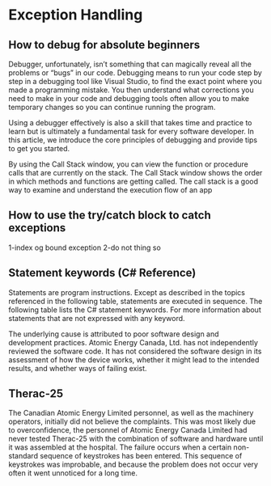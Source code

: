 # Exception Handling

## How to debug for absolute beginners

 Debugger, unfortunately, isn’t something that can magically reveal all the problems or “bugs” in our code. Debugging means to run your code step by step in a debugging tool like Visual Studio, to find the exact point where you made a programming mistake. You then understand what corrections you need to make in your code and debugging tools often allow you to make temporary changes so you can continue running the program.

 Using a debugger effectively is also a skill that takes time and practice to learn but is ultimately a fundamental task for every software developer. In this article, we introduce the core principles of debugging and provide tips to get you started.

 By using the Call Stack window, you can view the function or procedure calls that are currently on the stack. The Call Stack window shows the order in which methods and functions are getting called. The call stack is a good way to examine and understand the execution flow of an app
 
 ## How to use the try/catch block to catch exceptions

1-index og bound exception
2-do not thing so
## Statement keywords (C# Reference)

Statements are program instructions. Except as described in the topics referenced in the following table, statements are executed in sequence. The following table lists the C# statement keywords. For more information about statements that are not expressed with any keyword.

The underlying cause is attributed to poor software design and development practices. Atomic Energy Canada, Ltd. has not independently reviewed the software code. It has not considered the software design in its assessment of how the device works, whether it might lead to the intended results, and whether ways of failing exist.

## Therac-25
The Canadian Atomic Energy Limited personnel, as well as the machinery operators, initially did not believe the complaints. This was most likely due to overconfidence, the personnel of Atomic Energy Canada Limited had never tested Therac-25 with the combination of software and hardware until it was assembled at the hospital. The failure occurs when a certain non-standard sequence of keystrokes has been entered. This sequence of keystrokes was improbable, and because the problem does not occur very often it went unnoticed for a long time.